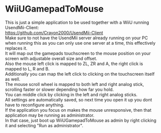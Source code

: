 # WiiUGamepadToMouse
This is just a simple application to be used together with a WiiU running UsendMii-Client:  
https://github.com/Crayon2000/UsendMii-Client  
Make sure to not have the UsendMii server already running on your PC when running this as you can only use one server at a time, this effectively replaces it.  
It will map out the gamepads touchscreen to the mouse position on your screen with adjustable overall size and offset.  
Also the mouse left click is mapped to ZL, ZR and A, the right click is mapped to L, R and B.  
Additionally you can map the left click to clicking on the touchscreen itself as well.  
The mouse scroll wheel is mapped to both left and right analog stick, scrolling faster or slower depending how far you hold.  
You can middle click by clicking in the left and right analog sticks.  
All settings are automatically saved, so next time you open it up you dont have to reconfigure anything.  
If the application you focus on makes the mouse unresponsive, then that application may be running as administrator.  
In that case, just boot up WiiUGamepadToMouse as admin by right clicking it and selecting "Run as administrator".  
